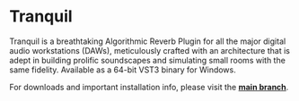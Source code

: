 # Tranquil
Tranquil is a breathtaking Algorithmic Reverb Plugin for all the major digital audio workstations (DAWs), meticulously crafted with an architecture that is adept in building prolific soundscapes and simulating small rooms with the same fidelity. Available as a 64-bit VST3 binary for Windows.

For downloads and important installation info, please visit the [**main branch**](https://github.com/devashish-gupta/Tranquil/tree/main).
